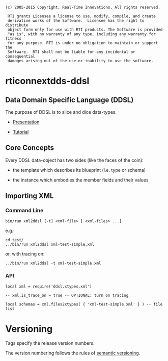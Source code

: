 
    (c) 2005-2015 Copyright, Real-Time Innovations, All rights reserved.    
                                                                            
     RTI grants Licensee a license to use, modify, compile, and create          
     derivative works of the Software.  Licensee has the right to distribute    
     object form only for use with RTI products. The Software is provided       
     "as is", with no warranty of any type, including any warranty for fitness  
     for any purpose. RTI is under no obligation to maintain or support the     
     Software.  RTI shall not be liable for any incidental or consequential     
     damages arising out of the use or inability to use the software.           
                                                                            
                                                                                                                                                      
# rticonnextdds-ddsl


## Data Domain Specific Language (DDSL)

The purpose of DDSL is to slice and dice data-types.

- [Presentation](https://docs.google.com/presentation/d/1UYCS0KznOBapPTgaMkYoG4rC7DERpLhXtl0odkaGOSI/edit#slide=id.g4653da537_05)

- [Tutorial](examples/ddsl-tutorial.lua)



## Core Concepts

Every DDSL data-object has two sides (like the faces of the coin):

- the template which describes its blueprint (i.e. type or schema)

- the instance which embodies the member fields and their values
     


## Importing XML


### Command Line


    bin/run xml2ddsl [-t] <xml-file> [ <xml-files> ...]

e.g.:

    cd test/
    ../bin/run xml2ddsl xml-test-simple.xml

or, with tracing on:

    ../bin/run xml2ddsl -t xml-test-simple.xml

### API

    local xml = require('ddsl.xtypes.xml')

    -- xml.is_trace_on = true -- OPTIONAL: turn on tracing

    local schemas = xml.files2xtypes( { 'xml-test-simple.xml' } ) -- file list

# Versioning

Tags specify the release version numbers.

The version numbering follows the rules of
[semantic versioning](http://semver.org).
